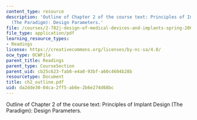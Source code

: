 ```yaml
---
content_type: resource
description: 'Outline of Chapter 2 of the course text: Principles of Implant Design
  (The Paradigm): Design Parameters.'
file: /courses/2-782j-design-of-medical-devices-and-implants-spring-2006/da2dde3004ca2ff5ab6e2b6e274d68bc_ch2_outline.pdf
file_type: application/pdf
learning_resource_types:
- Readings
license: https://creativecommons.org/licenses/by-nc-sa/4.0/
ocw_type: OCWFile
parent_title: Readings
parent_type: CourseSection
parent_uid: cb25c623-fab8-e4a0-93bf-a60c4604b28b
resourcetype: Document
title: ch2_outline.pdf
uid: da2dde30-04ca-2ff5-ab6e-2b6e274d68bc
---
```

Outline of Chapter 2 of the course text: Principles of Implant Design (The Paradigm): Design Parameters.